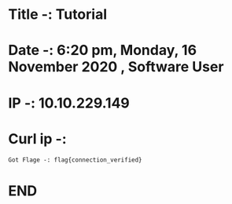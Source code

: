 # Title -: Tutorial 

# Date -: 6:20 pm, Monday, 16 November 2020 , Software User

# IP -: 10.10.229.149

# Curl ip -:

`Got Flage -: flag{connection_verified}`

# END 


